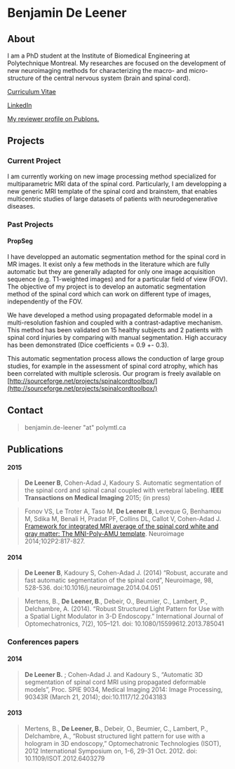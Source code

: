 # Benjamin De Leener

## About

I am a PhD student at the Institute of Biomedical Engineering at Polytechnique Montreal. My researches are focused on the development of new neuroimaging methods for characterizing the macro- and micro-structure of the central nervous system \(brain and spinal cord\).

[Curriculum Vitae](http://www.dropbox.com/s/29ac0bdyg70dsg4/DeLeener_Benjamin_Curriculum_Vitae_short.pdf)

[LinkedIn](http://www.linkedin.com/profile/view?id=172704421)

[My reviewer profile on Publons.](https://publons.com/author/467043/benjamin-de-leener#profile)

## Projects

### Current Project

I am currently working on new image processing method specialized for multiparametric MRI data of the spinal cord. Particularly, I am developping a new generic MRI template of the spinal cord and brainstem, that enables multicentric studies of large datasets of patients with neurodegenerative diseases.

### Past Projects <a id="past_projects"></a>

#### PropSeg <a id="propseg"></a>

I have developped an automatic segmentation method for the spinal cord in MR images. It exist only a few methods in the literature which are fully automatic but they are generally adapted for only one image acquisition sequence \(e.g. T1-weighted images\) and for a particular field of view \(FOV\). The objective of my project is to develop an automatic segmentation method of the spinal cord which can work on different type of images, independently of the FOV.

We have developed a method using propagated deformable model in a multi-resolution fashion and coupled with a contrast-adaptive mechanism. This method has been validated on 15 healthy subjects and 2 patients with spinal cord injuries by comparing with manual segmentation. High accuracy has been demonstrated \(Dice coefficients = 0.9 +- 0.3\).

This automatic segmentation process allows the conduction of large group studies, for example in the assessment of spinal cord atrophy, which has been correlated with multiple sclerosis. Our program is freely available on [http://sourceforge.net/projects/spinalcordtoolbox/](http://sourceforge.net/projects/spinalcordtoolbox/)

## Contact

> benjamin.de-leener "at" polymtl.ca

## Publications

#### 2015 <a id="section2015"></a>

> **De Leener B**, Cohen-Adad J, Kadoury S. Automatic segmentation of the spinal cord and spinal canal coupled with vertebral labeling. **IEEE Transactions on Medical Imaging** 2015; \(in press\)

> Fonov VS, Le Troter A, Taso M, **De Leener B**, Leveque G, Benhamou M, Sdika M, Benali H, Pradat PF, Collins DL, Callot V, Cohen-Adad J. [Framework for integrated MRI average of the spinal cord white and gray matter: The MNI-Poly-AMU template](https://www.dropbox.com/s/f29zfwcjgwzd1oc/Fonov_2014_Framework%20for%20integrated%20MRI%20average.pdf?dl=0). Neuroimage 2014;102P2:817-827.

#### 2014 <a id="section2014"></a>

> **De Leener B**, Kadoury S, Cohen-Adad J. \(2014\) “Robust, accurate and fast automatic segmentation of the spinal cord”, Neuroimage, 98, 528-536. doi:10.1016/j.neuroimage.2014.04.051

> Mertens, B., **De Leener, B**., Debeir, O., Beumier, C., Lambert, P., Delchambre, A. \(2014\). “Robust Structured Light Pattern for Use with a Spatial Light Modulator in 3-D Endoscopy.” International Journal of Optomechatronics, 7\(2\), 105–121. doi: 10.1080/15599612.2013.785041

### Conferences papers <a id="conferences_papers"></a>

#### 2014 <a id="section20141"></a>

> **De Leener B.** ; Cohen-Adad J. and Kadoury S., “Automatic 3D segmentation of spinal cord MRI using propagated deformable models”, Proc. SPIE 9034, Medical Imaging 2014: Image Processing, 90343R \(March 21, 2014\); doi:10.1117/12.2043183

#### 2013 <a id="section2013"></a>

> Mertens, B., **De Leener, B.**, Debeir, O., Beumier, C., Lambert, P., Delchambre, A., “Robust structured light pattern for use with a hologram in 3D endoscopy,” Optomechatronic Technologies \(ISOT\), 2012 International Symposium on, 1-6, 29-31 Oct. 2012. doi: 10.1109/ISOT.2012.6403279

